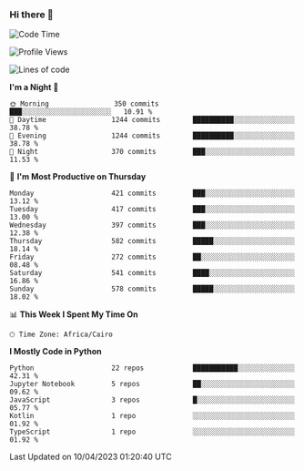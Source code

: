 ### Hi there 👋

<!--
**AMR-KELEG/AMR-KELEG** is a ✨ _special_ ✨ repository because its `README.md` (this file) appears on your GitHub profile.

Here are some ideas to get you started:

- 🔭 I’m currently working on ...
- 🌱 I’m currently learning ...
- 👯 I’m looking to collaborate on ...
- 🤔 I’m looking for help with ...
- 💬 Ask me about ...
- 📫 How to reach me: ...
- 😄 Pronouns: ...
- ⚡ Fun fact: ...
-->

<!--START_SECTION:waka-->
![Code Time](http://img.shields.io/badge/Code%20Time-0%20secs-blue)

![Profile Views](http://img.shields.io/badge/Profile%20Views-0-blue)

![Lines of code](https://img.shields.io/badge/From%20Hello%20World%20I%27ve%20Written-20.5%20million%20lines%20of%20code-blue)

**I'm a Night 🦉** 

```text
🌞 Morning                350 commits         ███░░░░░░░░░░░░░░░░░░░░░░   10.91 % 
🌆 Daytime                1244 commits        ██████████░░░░░░░░░░░░░░░   38.78 % 
🌃 Evening                1244 commits        ██████████░░░░░░░░░░░░░░░   38.78 % 
🌙 Night                  370 commits         ███░░░░░░░░░░░░░░░░░░░░░░   11.53 % 
```
📅 **I'm Most Productive on Thursday** 

```text
Monday                   421 commits         ███░░░░░░░░░░░░░░░░░░░░░░   13.12 % 
Tuesday                  417 commits         ███░░░░░░░░░░░░░░░░░░░░░░   13.00 % 
Wednesday                397 commits         ███░░░░░░░░░░░░░░░░░░░░░░   12.38 % 
Thursday                 582 commits         █████░░░░░░░░░░░░░░░░░░░░   18.14 % 
Friday                   272 commits         ██░░░░░░░░░░░░░░░░░░░░░░░   08.48 % 
Saturday                 541 commits         ████░░░░░░░░░░░░░░░░░░░░░   16.86 % 
Sunday                   578 commits         █████░░░░░░░░░░░░░░░░░░░░   18.02 % 
```


📊 **This Week I Spent My Time On** 

```text
🕑︎ Time Zone: Africa/Cairo
```

**I Mostly Code in Python** 

```text
Python                   22 repos            ███████████░░░░░░░░░░░░░░   42.31 % 
Jupyter Notebook         5 repos             ██░░░░░░░░░░░░░░░░░░░░░░░   09.62 % 
JavaScript               3 repos             █░░░░░░░░░░░░░░░░░░░░░░░░   05.77 % 
Kotlin                   1 repo              ░░░░░░░░░░░░░░░░░░░░░░░░░   01.92 % 
TypeScript               1 repo              ░░░░░░░░░░░░░░░░░░░░░░░░░   01.92 % 
```




 Last Updated on 10/04/2023 01:20:40 UTC
<!--END_SECTION:waka-->
